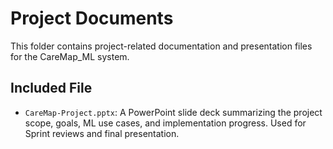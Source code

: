# Project Documents

This folder contains project-related documentation and presentation files for the CareMap_ML system.

## Included File

- `CareMap-Project.pptx`: A PowerPoint slide deck summarizing the project scope, goals, ML use cases, and implementation progress. Used for Sprint reviews and final presentation.
